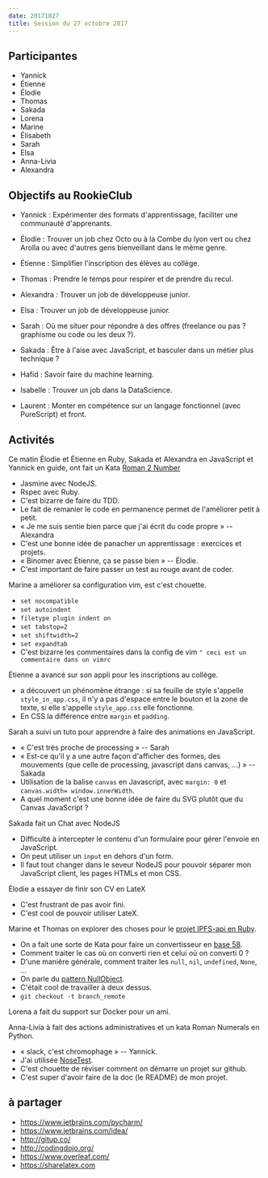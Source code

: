 ```yaml
---
date: 20171027
title: Session du 27 octobre 2017
---
```


## Participantes

- Yannick
- Étienne
- Élodie
- Thomas
- Sakada
- Lorena
- Marine
- Élisabeth
- Sarah
- Elsa
- Anna-Livia
- Alexandra


## Objectifs au RookieClub

- Yannick : Expérimenter des formats d'apprentissage, faciliter une communauté d'apprenants.
- Élodie : Trouver un job chez Octo ou à la Combe du lyon vert ou chez Arolla ou avec d'autres gens bienveillant dans le même genre.
- Étienne : Simplifier l'inscription des élèves au collège.
- Thomas : Prendre le temps pour respirer et de prendre du recul.
- Alexandra : Trouver un job de développeuse junior.
- Elsa : Trouver un job de développeuse junior.
- Sarah : Où me situer pour répondre à des offres (freelance ou pas ? graphisme ou code ou les deux ?).
- Sakada : Être à l'aise avec JavaScript, et basculer dans un métier plus technique ?

- Hafid : Savoir faire du machine learning.
- Isabelle : Trouver un job dans la DataScience.
- Laurent : Monter en compétence sur un langage fonctionnel (avec PureScript) et front.


## Activités

Ce matin Élodie et Étienne en Ruby, Sakada et Alexandra en JavaScript et Yannick en guide, ont fait un Kata [Roman 2 Number](http://codingdojo.org/kata/RomanNumerals/)
- Jasmine avec NodeJS.
- Rspec avec Ruby.
- C'est bizarre de faire du TDD.
- Le fait de remanier le code en permanence permet de l'améliorer petit à petit.
- « Je me suis sentie bien parce que j'ai écrit du code propre » -- Alexandra
- C'est une bonne idée de panacher un apprentissage : exercices et projets.
- « Binomer avec Étienne, ça se passe bien » -- Élodie.
- C'est important de faire passer un test au rouge avant de coder.

Marine a améliorer sa configuration vim, est c'est chouette.
- `set nocompatible`
- `set autoindent`
- `filetype plugin indent on`
- `set tabstop=2`
- `set shiftwidth=2`
- `set expandtab`
- C'est bizarre les commentaires dans la config de vim `" ceci est un commentaire dans un vimrc`

Étienne a avancé sur son appli pour les inscriptions au collège.
- a découvert un phénomène étrange : si sa feuille de style s'appelle `style_in_app.css`, il n'y a pas d'espace entre le bouton et la zone de texte, si elle s'appelle `style_app.css` elle fonctionne.
- En CSS la différence entre `margin` et `padding`.

Sarah a suivi un tuto pour apprendre à faire des animations en JavaScript.
- « C'est très proche de processing » -- Sarah
- « Est-ce qu'il y a une autre façon d'afficher des formes, des mouvements (que celle de processing, javascript dans canvas, ...) » -- Sakada
- Utilisation de la balise `canvas` en Javascript, avec `margin: 0` et `canvas.width= window.innerWidth`.
- A quel moment c'est une bonne idée de faire du SVG plutôt que du Canvas JavaScript ?

Sakada fait un Chat avec NodeJS
- Difficulté à intercepter le contenu d'un formulaire pour gérer l'envoie en JavaScript.
- On peut utiliser un `input` en dehors d'un form.
- Il faut tout changer dans le seveur NodeJS pour pouvoir séparer mon JavaScript client, les pages HTMLs et mon CSS.

Élodie a essayer de finir son CV en LateX
- C'est frustrant de pas avoir fini.
- C'est cool de pouvoir utiliser LateX.

Marine et Thomas on explorer des choses pour le [projet IPFS-api en Ruby](https://en.wikipedia.org/wiki/Null_object_pattern).
- On a fait une sorte de Kata pour faire un convertisseur en [base 58](https://en.wikipedia.org/wiki/Base58).
- Comment traiter le cas où on converti rien et celui où on converti 0 ?
- D'une manière générale, comment traiter les `null`, `nil`, `undefined`, `None`, ...
- On parle du [pattern NullObject](https://en.wikipedia.org/wiki/Null_object_pattern).
- C'était cool de travailler à deux dessus.
- `git checkout -t branch_remote`

Lorena a fait du support sur Docker pour un ami.

Anna-Livia à fait des actions administratives et un kata Roman Numerals en Python.
- « slack, c'est chromophage » -- Yannick.
- J'ai utilisée [NoseTest](https://nose.readthedocs.io/en/latest/).
- C'est chouette de réviser comment on démarre un projet sur github.
- C'est super d'avoir faire de la doc (le README) de mon projet.


## à partager

- https://www.jetbrains.com/pycharm/
- https://www.jetbrains.com/idea/
- http://gitup.co/
- http://codingdojo.org/
- https://www.overleaf.com/
- https://sharelatex.com
